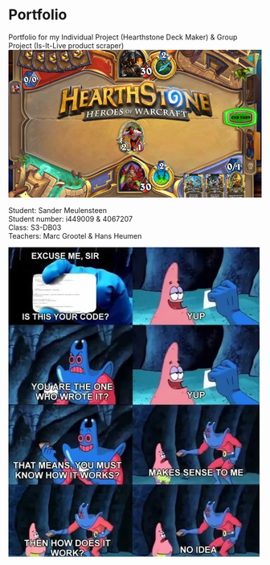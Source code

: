 # Portfolio


Portfolio for my Individual Project (Hearthstone Deck Maker) & Group Project (Is-It-Live product scraper)
![alt text](https://github.com/S3-HSDM/Portfolio/blob/main/images/hsdm.jpg?raw=true)

Student: Sander Meulensteen <br/>
Student number: i449009 & 4067207 <br/>
Class: S3-DB03 <br/>
Teachers: Marc Grootel & Hans Heumen


![alt text](https://github.com/S3-HSDM/Portfolio/blob/main/images/code.jpg?raw=true)
